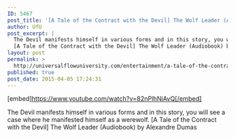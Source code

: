 ```yaml
---
ID: 5467
post_title: '[A Tale of the Contract with the Devil] The Wolf Leader (Audiobook)'
author: UfU
post_excerpt: |
  The Devil manifests himself in various forms and in this story, you will see a case where he manifested himself as a werewolf.
  [A Tale of the Contract with the Devil] The Wolf Leader (Audiobook) by Alexandre Dumas
layout: post
permalink: >
  http://universalflowuniversity.com/entertainment/a-tale-of-the-contract-with-the-devil-the-wolf-leader-audiobook/
published: true
post_date: 2015-04-05 17:24:31
---
```

[embed]https://www.youtube.com/watch?v=82nPlhNiAvQ[/embed]<br>
<p>The Devil manifests himself in various forms and in this story, you will see a case where he manifested himself as a werewolf.  
[A Tale of the Contract with the Devil] The Wolf Leader (Audiobook) by Alexandre Dumas</p>